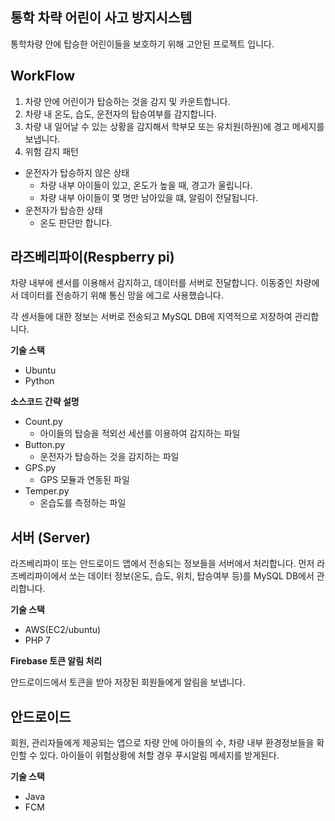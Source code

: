통학 차략 어린이 사고 방지시스템
-----------------------------------------
통학차량 안에 탑승한 어린이들을 보호하기 위해 고안된 프로젝트 입니다.

**WorkFlow**
-----------------------------------------
1. 차량 안에 어린이가 탑승하는 것을 감지 및 카운트합니다.
2. 차량 내 온도, 습도, 운전자의 탑승여부를 감지합니다.
3. 차량 내 일어날 수 있는 상황을 감지해서 학부모 또는 유치원(하원)에 경고 메세지를 보냅니다.
4. 위험 감지 패턴
+ 운전자가 탑승하지 않은 상태
  + 차량 내부 아이들이 있고, 온도가 높을 때, 경고가 울립니다.
  + 차량 내부 아이들이 몇 명만 남아있을 떄, 알림이 전달됩니다.
+ 운전자가 탑승한 상태
  + 온도 판단만 합니다.

라즈베리파이(Respberry pi)
-----------------------------------------
차량 내부에 센서를 이용해서 감지하고, 데이터를 서버로 전달합니다. 이동중인 차량에서 데이터를 전송하기 위해 통신 망을 에그로 사용했습니다.

각 센서들에 대한 정보는 서버로 전송되고 MySQL DB에 지역적으로 저장하여 관리합니다.


**기술 스택**
+ Ubuntu
+ Python

**소스코드 간략 설명**
+ Count.py
  + 아이들의 탑승을 적외선 세선를 이용하여 감지하는 파일
+ Button.py
  + 운전자가 탑승하는 것을 감지하는 파일
+ GPS.py
  + GPS 모듈과 연동된 파일
+ Temper.py
  + 온습도를 측정하는 파일


서버 (Server)
-----------------------------------------
라즈베리파이 또는 안드로이드 앱에서 전송되는 정보들을 서버에서 처리합니다. 먼저 라즈베리파이에서 쏘는 데이터 정보(온도, 습도, 위치, 탑승여부 등)를 MySQL DB에서 관리합니다.

**기술 스택**
+ AWS(EC2/ubuntu)
+ PHP 7

**Firebase 토큰 알림 처리**

안드로이드에서 토큰을 받아 저장된 회원들에게 알림을 보냅니다.

안드로이드
-----------------------------------------
회원, 관리자들에게 제공되는 앱으로 차량 안에 아이들의 수, 차량 내부 환경정보들을 확인할 수 있다.
아이들이 위험상황에 처할 경우 푸시알림 메세지를 받게된다.

**기술 스택**
+ Java
+ FCM
